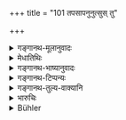 +++
title = "101 तपसापनुनुत्सुस् तु"

+++

<details><summary>गङ्गानथ-मूलानुवादः</summary>

If a twice-born person is desirous of removing the guilt of stealing gold by means of penance, he should perform the penance prescribed for the slayer of a Brāhmaṇa,—living in a forest, clothed in rags.—(101)
</details>

<details><summary>मेधातिथिः</summary>

इति च द्वादशवार्षिकधर्मानुवादात् तस्यैवातिदेशः, न ब्रह्महत्यायाः, प्रायश्चित्तान्तरम् । **ब्रह्महणि यद्व्रतम् उक्तं तच् चरेद्** इति योजना । **अपनुनुत्सुर्** अपनेतुम् इच्छुः । सुद्धिं चिकीर्षतीति यावत् ॥ ११.१०१ ॥
</details>

<details><summary>गङ्गानथ-भाष्यानुवादः</summary>

This only refers to the ‘Twelve-year Penance,’ and not to any other of the several expiations prescribed for the slayer of a Brāhmaṇa;—the construction being—‘He shall perform that penance which has been prescribed for the slayer of a Brāhmaṇa.’

‘*Who desires to remove*’—anxious to wipe off; desirous of purification.—(101)
</details>

<details><summary>गङ्गानथ-टिप्पन्यः</summary>

“According to Nārāyaṇa this verse refers to an unintentional offence;
according to Kullūka and Rāghvānanda, to the theft of a small
sum.”—Buhler.

This verse is quoted in *Parāśaramādhava* (Prāyaścitta, p. 415), as
describing the ‘austerity’ mentioned in the preceding verse;—and in
*Aparārka* (p. 1080), which remarks that this refers to a case where the
gold stolen belonged to a Brāhmaṇa devoid of good qualities, or where
the theft has been committed by a Brāhmaṇa possessing good qualities in
times of distress for the support of his family;—and that in a case
where one without qualities has stolen gold belonging; to a Brāhmaṇa
with good qualities, in large quantities, or for such evil purposes as
gambling and the like, the expiation must be one that ends in the
culprit’s death.
</details>

<details><summary>गङ्गानथ-तुल्य-वाक्यानि</summary>

**(verses 11.99-102)  
**

[\[See above
8.314-316.\]]

See Comparative notes for [Verse
11.99].
</details>

<details><summary>भारुचिः</summary>

त्रिभिः श्लोकैः सुवर्णस्तेयप्रायश्चित्तविधिः । क्षत्रियादीनां च विशेषेण प्रायश्चित्तविधेर् अनाम्नातत्वात् **सुवर्णस्तेयकृद् विप्र** इति यद् इदं विप्रग्रहणम् एतत् सर्ववर्णप्रदर्शनार्थं विज्ञेयम् । तथा "ब्राह्मणस् तपसैव वा" इति यद् उक्तम् अत्रेदम् उच्यते । न हि तपश् शक्यते क्षत्रियादिवर्णानां प्रतिषेद्धुम् । अपरे त्व् एतस्माद् यत्नात् ब्राह्मणस्याइवैकस्य तपः नेतरेषां वर्णानाम् इति मन्यन्ते । राजाभिगमनस्य च राजधर्मेषु सिद्धस्यापि सतः पुनर् इहोपदेशः प्रायश्चित्तार्थः, तत्र च राजदण्डार्थः, तपोविधित्सया वा पुनर्ग्रहणम् । ब्राह्मणस्य च वधो नास्तीति तत्रैवोक्तम् । निगदव्याख्यातम् अन्यत् ॥ ११.९८–१०० ॥
</details>

<details><summary>Bühler</summary>

102	He who desires to remove by austerities the guilt of stealing the gold (of a Brahmana), shall perform the penance (prescribed) for the slayer of a Brahmana, (living) in a forest and dressed in (garments) made of bark.
</details>
